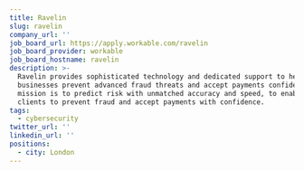 ```yaml
---
title: Ravelin
slug: ravelin
company_url: ''
job_board_url: https://apply.workable.com/ravelin
job_board_provider: workable
job_board_hostname: ravelin
description: >-
  Ravelin provides sophisticated technology and dedicated support to help online
  businesses prevent advanced fraud threats and accept payments confidently. Our
  mission is to predict risk with unmatched accuracy and speed, to enable our
  clients to prevent fraud and accept payments with confidence.
tags:
  - cybersecurity
twitter_url: ''
linkedin_url: ''
positions:
  - city: London
---
```

